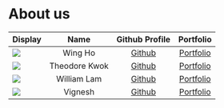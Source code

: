 # About us

Display | Name | Github Profile | Portfolio 
--------|:----:|:--------------:|:---------:
![](https://via.placeholder.com/100.png?text=Photo) | Wing Ho | [Github](https://github.com/) |[Portfolio](team/kum-wh.md)
![](https://via.placeholder.com/100.png?text=Photo) | Theodore Kwok | [Github](https://github.com/theodorekwok) | [Portfolio](team/theodorekwok.md)
![](https://via.placeholder.com/100.png?text=Photo) | William Lam| [Github](https://github.com/) | [Portfolio](team/williamlamjy.md)
![](https://via.placeholder.com/100.png?text=Photo) | Vignesh | [Github](https://github.com/) | [Portfolio](team/kvignesh122.md)

